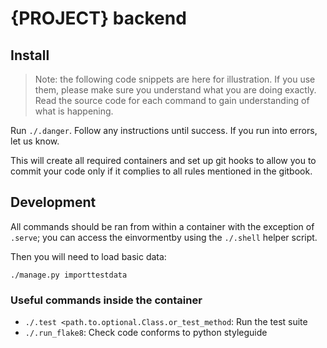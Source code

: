 # {PROJECT} backend

## Install

> Note: the following code snippets are here for illustration. If you use them, please make sure you understand what you are doing exactly. Read the source code for each command to gain understanding of what is happening.

Run `./.danger`. Follow any instructions until success. If you run into errors, let us know.

This will create all required containers and set up git hooks to allow you to commit your code only if it complies to all rules mentioned in the gitbook.

## Development

All commands should be ran from within a container with the exception of `.serve`; you can access the einvormentby using the `./.shell` helper script.

Then you will need to load basic data:

```
./manage.py importtestdata
```

### Useful commands inside the container

- `./.test <path.to.optional.Class.or_test_method`: Run the test suite
- `./.run_flake8`: Check code conforms to python styleguide

